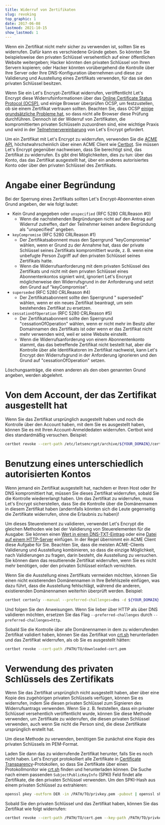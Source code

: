 ```yaml
---
title: Widerruf von Zertifikaten
slug: revoking
top_graphic: 1
date: 2017-06-08
lastmod: 2021-10-15
show_lastmod: 1
---
```



Wenn ein Zertifikat nicht mehr sicher zu verwenden ist, sollten Sie es widerrufen. Dafür kann es verschiedene Gründe geben. So könnten Sie beispielsweise den privaten Schlüssel versehentlich auf einer öffentlichen Website weitergeben; Hacker könnten den privaten Schlüssel von Ihren Servern kopieren; oder Hacker könnten vorübergehend die Kontrolle über Ihre Server oder Ihre DNS-Konfiguration übernehmen und diese zur Validierung und Ausstellung eines Zertifikats verwenden, für das sie den privaten Schlüssel besitzen.

Wenn Sie ein Let's Encrypt-Zertifikat widerrufen, veröffentlicht Let's Encrypt diese Widerrufsinformationen über das [Online Certificate Status Protocol (OCSP)](https://en.wikipedia.org/wiki/Online_Certificate_Status_Protocol), und einige Browser überprüfen OCSP, um festzustellen, ob sie einem Zertifikat vertrauen sollten. Beachten Sie, dass OCSP [einige grundsätzliche Probleme hat](https://www.imperialviolet.org/2011/03/18/revocation.html), so dass nicht alle Browser diese Prüfung durchführen. Dennoch ist der Widerruf von Zertifikaten, die kompromittierten privaten Schlüsseln zuzuordnen sind, eine wichtige Praxis und wird in der [Teilnehmervereinbarung](/repository) von Let's Encrypt gefordert.

Um ein Zertifikat mit Let's Encrypt zu widerrufen, verwenden Sie die [ACME API](https://github.com/letsencrypt/boulder/blob/master/docs/acme-divergences.md), höchstwahrscheinlich über einen ACME Client wie [Certbot](https://certbot.eff.org/). Sie müssen Let's Encrypt gegenüber nachweisen, dass Sie berechtigt sind, das Zertifikat zu widerrufen. Es gibt drei Möglichkeiten, dies zu tun: über das Konto, das das Zertifikat ausgestellt hat, über ein anderes autorisiertes Konto oder über den privaten Schlüssel des Zertifikats.

# Angabe einer Begründung

Bei der Sperrung eines Zertifikats sollten Let's Encrypt-Abonnenten einen Grund angeben, der wie folgt lautet:

* Kein Grund angegeben oder `unspecified` (RFC 5280 CRLReason #0)
  - Wenn die nachstehenden Begründungen nicht auf den Antrag auf Widerruf zutreffen, darf der Teilnehmer keinen andere Begründung als "unspecified" angeben.
* `keyCompromise` (RFC 5280 CRLReason #1)
  - Der Zertifikatsabonnent muss den Sperrgrund "keyCompromise" wählen, wenn er Grund zu der Annahme hat, dass der private Schlüssel seines Zertifikats kompromittiert wurde, z. B. wenn eine unbefugte Person Zugriff auf den privaten Schlüssel seines Zertifikats hatte.
  - Wenn die Widerrufsanforderung mit dem privaten Schlüssel des Zertifikats und nicht mit dem privaten Schlüssel eines Abonnentenkontos signiert wird, ignoriert Let's Encrypt möglicherweise den Widerrufsgrund in der Anforderung und setzt den Grund auf "keyCompromise".
* `superseded` (RFC 5280 CRLReason #4)
  - Der Zertifikatsabonnent sollte den Sperrgrund " superseded" wählen, wenn er ein neues Zertifikat beantragt, um sein bestehendes Zertifikat zu ersetzen.
* `cessationOfOperation` (RFC 5280 CRLReason #5)
  - Der Zertifikatsabonnent sollte den Sperrgrund "cessationOfOperation" wählen, wenn er nicht mehr im Besitz aller Domainnamen des Zertifikats ist oder wenn er das Zertifikat nicht mehr verwenden wird, weil er seine Website einstellt.
  - Wenn die Widerrufsanforderung von einem Abonnentenkonto stammt, das das betreffende Zertifikat nicht bestellt hat, aber die Kontrolle über alle Identifikatoren im Zertifikat nachweist, kann Let's Encrypt den Widerrufsgrund in der Anforderung ignorieren und den Grund auf "cessationOfOperation" setzen.

Löschungsanträge, die einen anderen als den oben genannten Grund angeben, werden abgelehnt.

# Von dem Account, der das Zertifikat ausgestellt hat

Wenn Sie das Zertifikat ursprünglich ausgestellt haben und noch die Kontrolle über den Account haben, mit dem Sie es ausgestellt haben, können Sie es mit Ihren Account-Anmeldedaten widerrufen. Certbot wird dies standardmäßig versuchen. Beispiel:

```bash
certbot revoke --cert-path /etc/letsencrypt/archive/${YOUR_DOMAIN}/cert1.pem
```

# Benutzung eines unterschiedlich autorisierten Kontos

Wenn jemand ein Zertifikat ausgestellt hat, nachdem er Ihren Host oder Ihr DNS kompromittiert hat, müssen Sie dieses Zertifikat widerrufen, sobald Sie die Kontrolle wiedererlangt haben. Um das Zertifikat zu widerrufen, muss Let's Encrypt sicherstellen, dass Sie die Kontrolle über die Domänennamen in diesem Zertifikat haben (andernfalls könnten sich die Leute gegenseitig die Zertifikate widerrufen, ohne die Erlaubnis zu haben)!

Um dieses Steuerelement zu validieren, verwendet Let's Encrypt die gleichen Methoden wie bei der Validierung von Steuerelementen für die Ausgabe: Sie können einen [Wert in einen DNS-TXT-Eintrag](https://tools.ietf.org/html/rfc8555#section-8.4) oder eine [Datei auf einem HTTP-Server](https://tools.ietf.org/html/rfc8555#section-8.3) einfügen. In der Regel übernimmt ein ACME Client diese Aufgabe für Sie. Beachten Sie, dass die meisten ACME-Clients Validierung und Ausstellung kombinieren, so dass die einzige Möglichkeit, nach Validierungen zu fragen, darin besteht, die Ausstellung zu versuchen. Sie können dann das resultierende Zertifikat widerrufen, wenn Sie es nicht mehr benötigen, oder den privaten Schlüssel einfach vernichten.

Wenn Sie die Ausstellung eines Zertifikats vermeiden möchten, können Sie einen nicht existierenden Domänennamen in Ihre Befehlszeile einfügen, was dazu führt, dass die Ausstellung fehlschlägt, während die anderen, existierenden Domänennamen weiterhin überprüft werden. Beispiel:

```bash
certbot certonly --manual --preferred-challenges=dns -d ${YOUR_DOMAIN} -d nonexistent.${YOUR_DOMAIN}
```

Und folgen Sie den Anweisungen. Wenn Sie lieber über HTTP als über DNS validieren möchten, ersetzen Sie das Flag `--preferred-challenges` durch `--preferred-challenges=http`.

Sobald Sie die Kontrolle über alle Domänennamen in dem zu widerrufenden Zertifikat validiert haben, können Sie das Zertifikat von [crt.sh](https://crt.sh/) herunterladen und das Zertifikat widerrufen, als ob Sie es ausgestellt hätten:

```bash
certbot revoke --cert-path /PATH/TO/downloaded-cert.pem
```

# Verwendung des privaten Schlüssels des Zertifikats

Wenn Sie das Zertifikat ursprünglich nicht ausgestellt haben, aber über eine Kopie des zugehörigen privaten Schlüssels verfügen, können Sie es widerrufen, indem Sie diesen privaten Schlüssel zum Signieren des Widerrufsantrags verwenden. Wenn Sie z. B. feststellen, dass ein privater Schlüssel versehentlich veröffentlicht wurde, können Sie diese Methode verwenden, um Zertifikate zu widerrufen, die diesen privaten Schlüssel verwenden, auch wenn Sie nicht die Person sind, die diese Zertifikate ursprünglich erstellt hat.

Um diese Methode zu verwenden, benötigen Sie zunächst eine Kopie des privaten Schlüssels im PEM-Format.

Laden Sie dann das zu widerrufende Zertifikat herunter, falls Sie es noch nicht haben. Let's Encrypt protokolliert alle Zertifikate in [Certificate Transparency](https://www.certificate-transparency.org/)-Protokollen, so dass Sie Zertifikate über einen Protokollmonitor wie [crt.sh](https://crt.sh/) finden und herunterladen können. Die Suche nach einem passenden `SubjectPublicKeyInfo` (SPKI) Feld findet alle Zertifikate, die den privaten Schlüssel verwenden. Um den SPKI-Hash aus einem privaten Schlüssel zu extrahieren:
```bash
openssl pkey -outform DER -in /PATH/TO/privkey.pem -pubout | openssl sha256
```

Sobald Sie den privaten Schlüssel und das Zertifikat haben, können Sie das Zertifikat wie folgt widerrufen:

```bash
certbot revoke --cert-path /PATH/TO/cert.pem --key-path /PATH/TO/privkey.pem --reason keyCompromise
```
